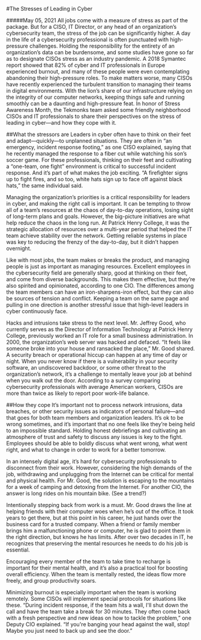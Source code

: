 #The Stresses of Leading in Cyber

#####May 05, 2021
All jobs come with a measure of stress as part of the package. But for a CISO, IT Director, or any head of an organization’s cybersecurity team, the stress of the job can be significantly higher. A day in the life of a cybersecurity professional is often punctuated with high-pressure challenges. Holding the responsibility for the entirety of an organization’s data can be burdensome, and some studies have gone so far as to designate CISOs stress as an industry pandemic. A 2018 Symantec report showed that 82% of cyber and IT professionals in Europe experienced burnout, and many of these people were even contemplating abandoning their high-pressure roles. To make matters worse, many CISOs have recently experienced the turbulent transition to managing their teams in digital environments. With the lion’s share of our infrastructure relying on the integrity of our computer networks, keeping things safe and running smoothly can be a daunting and high-pressure feat. In honor of Stress Awareness Month, the Tekmonks team asked some friendly neighborhood CISOs and IT professionals to share their perspectives on the stress of leading in cyber—and how they cope with it.

##What the stressors are 
Leaders in cyber often have to think on their feet and adapt—quickly—to unplanned situations. They are often in “an emergency, incident response footing,” as one CISO explained, saying that he recently managed the response to a fiber cut while watching his son’s soccer game. For these professionals, thinking on their feet and cultivating a “one-team, one fight” environment is critical to successful incident response. And it’s part of what makes the job exciting. “A firefighter signs up to fight fires, and so too, white hats sign up to face off against black hats,” the same individual said.
 
Managing the organization’s priorities is a critical responsibility for leaders in cyber, and making the right call is important. It can be tempting to throw all of a team’s resources at the chaos of day-to-day operations, losing sight of long-term plans and goals. However, the big-picture initiatives are what help reduce the chaos in the long run. At Patrick Henry College, it was the strategic allocation of resources over a multi-year period that helped the IT team achieve stability over the network. Getting reliable systems in place was key to reducing the frenzy of the day-to-day, but it didn’t happen overnight. 
 
Like with most jobs, the team makes or breaks the product, and managing people is just as important as managing resources. Excellent employees in the cybersecurity field are generally sharp, good at thinking on their feet, and come from diverse backgrounds. This makes them effective, but they’re also spirited and opinionated, according to one CIO. The differences among the team members can have an iron-sharpens-iron effect, but they can also be sources of tension and conflict. Keeping a team on the same page and pulling in one direction is another stressful issue that high-level leaders in cyber continuously face.
 
Hacks and intrusions take stress to the next level. Mr. Jeffrey Good, who currently serves as the Director of Information Technology at Patrick Henry College, previously worked an IT role for a small business administration. In 2000, the organization’s web server was hacked and defaced. “It feels like someone broke into your house and ransacked the place,” Mr. Good shared. A security breach or operational hiccup can happen at any time of day or night. When you never know if there is a vulnerability in your security software, an undiscovered backdoor, or some other threat to the organization’s network, it’s a challenge to mentally leave your job at behind when you walk out the door. According to a survey comparing cybersecurity professionals with average American workers, CISOs are more than twice as likely to report poor work-life balance. 

##How they cope
It’s important not to process network intrusions, data breaches, or other security issues as indicators of personal failure—and that goes for both team members and organization leaders. It’s ok to be wrong sometimes, and it’s important that no one feels like they’re being held to an impossible standard. Holding honest debriefings and cultivating an atmosphere of trust and safety to discuss any issues is key to the fight. Employees should be able to boldly discuss what went wrong, what went right, and what to change in order to work for a better tomorrow. 
 
In an intensely digital age, it’s hard for cybersecurity professionals to disconnect from their work. However, considering the high demands of the job, withdrawing and unplugging from the Internet can be critical for mental and physical health. For Mr. Good, the solution is escaping to the mountains for a week of camping and detoxing from the Internet. For another CIO, the answer is long rides on his mountain bike. (See a trend?)
 
Intentionally stepping back from work is a must. Mr. Good draws the line at helping friends with their computer woes when he’s out of the office. It took years to get there, but at this point in his career, he just hands over the business card for a trusted company. When a friend or family member brings him a malfunctioning phone or computer, he is glad to point them in the right direction, but knows he has limits. After over two decades in IT, he recognizes that preserving the mental resources he needs to do his job is essential.
 
Encouraging every member of the team to take time to recharge is important for their mental health, and it’s also a practical tool for boosting overall efficiency. When the team is mentally rested, the ideas flow more freely, and group productivity soars.

Minimizing burnout is especially important when the team is working remotely. Some CISOs will implement special protocols for situations like these. “During incident response, if the team hits a wall, I'll shut down the call and have the team take a break for 30 minutes. They often come back with a fresh perspective and new ideas on how to tackle the problem,” one Deputy CIO explained. “If you're banging your head against the wall, stop! Maybe you just need to back up and see the door.”
